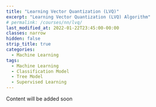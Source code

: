 ```yaml
---
title: "Learning Vector Quantization (LVQ)"
excerpt: "Learning Vector Quantization (LVQ) Algorithm"
# permalink: /courses/nn/lvq/
last_modified_at: 2022-01-22T23:45:00-00:00
classes: narrow
hidden: false
strip_title: true
categories:
  - Machine Learning
tags: 
  - Machine Learning
  - Classification Model
  - Tree Model
  - Supervised Learning
---
```

Content will be added soon
